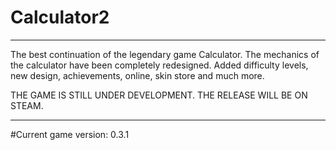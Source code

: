 # Calculator2
____
The best continuation of the legendary game Calculator. 
The mechanics of the calculator have been completely redesigned. Added difficulty levels, new design, achievements, online, skin store and much more. 

THE GAME IS STILL UNDER DEVELOPMENT. THE RELEASE WILL BE ON STEAM.
____
#Current game version: 0.3.1
